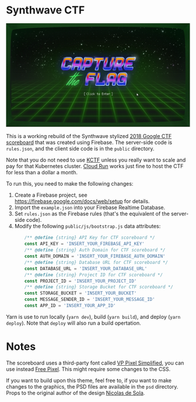 # Synthwave CTF

![Google CTF 2018 Screenshot](public/images/screenshot.png)

This is a working rebuild of the Synthwave stylized [2018 Google CTF scoreboard](https://github.com/google/google-ctf/tree/master/infrastructure/scoreboard) that was created using Firebase. The server-side code is `rules.json`, and the client side code is in the `public` directory.

Note that you do not need to use [KCTF](https://google.github.io/kctf/) unless you really want to scale and pay for that Kubernetes cluster.  [Cloud Run](https://cloud.google.com/run/) works just fine to host the CTF for less than a dollar a month.

To run this, you need to make the following changes:
 1. Create a Firebase project, see https://firebase.google.com/docs/web/setup for details.
 1. Import the `example.json` into your Firebase Realtime Database.
 1. Set `rules.json` as the Firebase rules (that's the equivalent of the server-side code).
 1. Modify the following `public/js/bootstrap.js` data attributes:
 ```js
        /** @define {string} API Key for CTF scoreboard */
        const API_KEY = 'INSERT_YOUR_FIREBASE_API_KEY'
        /** @define {string} Auth Domain for CTF scoreboard */
        const AUTH_DOMAIN = 'INSERT_YOUR_FIREBASE_AUTH_DOMAIN'
        /** @define {string} Database URL for CTF scoreboard */
        const DATABASE_URL = 'INSERT_YOUR_DATABASE_URL'
        /** @define {string} Project ID for CTF scoreboard */
        const PROJECT_ID = 'INSERT_YOUR_PROJECT_ID'
        /** @define {string} Storage Bucket for CTF scoreboard */
        const STORAGE_BUCKET = 'INSERT_YOUR_BUCKET'
        const MESSAGE_SENDER_ID = 'INSERT_YOUR_MESSAGE_ID'
        const APP_ID = 'INSERT_YOUR_APP_ID'
```

Yarn is use to run locally (`yarn dev`), build (`yarn build`), and deploy (`yarn deploy`).  Note that `deploy` will also run a build opertation.

# Notes
The scoreboard uses a third-party font called [VP Pixel Simplified](https://www.fonts.com/font/vp-type/vp-pixel/simplified), you can use instead [Free Pixel](https://www.dafont.com/free-pixel.font). This might require some changes to the CSS.

If you want to build upon this theme, feel free to, if you want to make changes to the graphics, the PSD files are available in the `psd` directory. Props to the original author of the design [Nicolas de Sola](https://www.behance.net/NicodeSola).